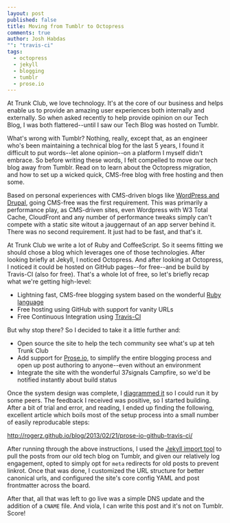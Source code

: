```yaml
---
layout: post
published: false
title: Moving from Tumblr to Octopress
comments: true
author: Josh Habdas
"": "travis-ci"
tags: 
  - octopress
  - jekyll
  - blogging
  - tumblr
  - prose.io
---
```


At Trunk Club, we love technology. It's at the core of our business and helps enable us to provide an amazing user experiences both internally and externally. So when asked recently to help provide opinion on our Tech Blog, I was both flattered--until I saw our Tech Blog was hosted on Tumblr.

What's wrong with Tumblr? Nothing, really, except that, as an engineer who's been maintaining a technical blog for the last 5 years, I found it difficult to put words--let alone opinion--on a platform I myself didn't embrace. So before writing these words, I felt compelled to move our tech blog away from Tumblr. Read on to learn about the Octopress migration, and how to set up a wicked quick, CMS-free blog with free hosting and then some.

<!-- more -->

Based on personal experiences with CMS-driven blogs like [WordPress and Drupal](http://www.habdas.org/drupal-7-for-wordpress-admins/), going CMS-free was the first requirement. This was primarily a performance play, as CMS-driven sites, even Wordpress with W3 Total Cache, CloudFront and any number of performance tweaks simply can't compete with a static site witout a jauggernaut of an app server behind it. There was no second requirement. It just had to be fast, and that's it.

At Trunk Club we write a lot of Ruby and CoffeeScript. So it seems fitting we should chose a blog which leverages one of those technologies. After looking briefly at Jekyll, I noticed Octopress. And after looking at Octopress, I noticed it could be hosted on GitHub pages--for free--and be build by Travis-CI (also for free). That's a whole lot of free, so let's briefly recap what we're getting high-level:

- Lightning fast, CMS-free blogging system based on the wonderful [Ruby language](https://www.ruby-lang.org/)
- Free hosting using GitHub with support for vanity URLs
- Free Continuous Integration using [Travis-CI](https://travis-ci.org/)

But why stop there? So I decided to take it a little further and:

- Open source the site to help the tech community see what's up at teh Trunk Club
- Add support for [Prose.io](http://prose.io/), to simplify the entire blogging process and open up post authoring to anyone--even without an environment
- Integrate the site with the wonderful 37signals Campfire, so we'd be notified instantly about build status

Once the system design was complete, I [diagrammed it](http://www.gliffy.com/go/publish/4845414) so I could run it by some peers. The feedback I received was positive, so I started building. After a bit of trial and error, and reading, I ended up finding the following, excellent article which boils most of the setup process into a small number of easily reproducable steps:

http://rogerz.github.io/blog/2013/02/21/prose-io-github-travis-ci/

After running through the above instructions, I used the [Jekyll import tool](https://github.com/jekyll/jekyll-import) to pull the posts from our old tech blog on Tumblr, and given our relatively log engagement, opted to simply opt for `meta` redirects for old posts to prevent linkrot. Once that was done, I customized the URL structure for better canonical urls, and configured the site's core config YAML and post frontmatter across the board.

After that, all that was left to go live was a simple DNS update and the addition of a `CNAME` file. And viola, I can write this post and it's not on Tumblr. Score!